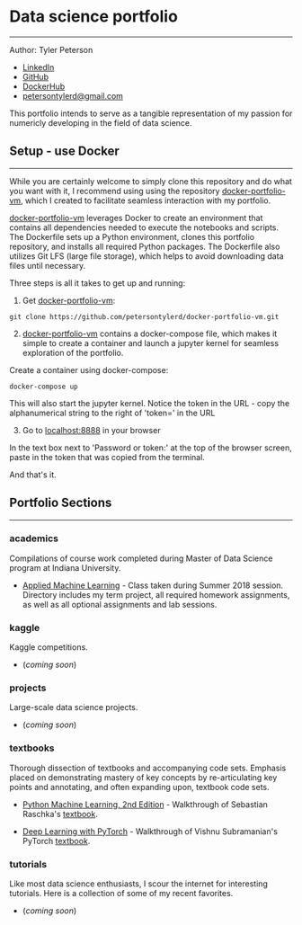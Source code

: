 # Data science portfolio
---
Author: Tyler Peterson
- [LinkedIn](https://www.linkedin.com/in/petersontylerd/)
- [GitHub](https://github.com/petersontylerd)
- [DockerHub](https://hub.docker.com/u/petersontylerd)
- petersontylerd@gmail.com

This portfolio intends to serve as a tangible representation of my passion for numericly developing in the field of data science.

## Setup - use Docker
---
While you are certainly welcome to simply clone this repository and do what you want with it, I recommend using using the repository [docker-portfolio-vm](https://github.com/petersontylerd/docker-portfolio-vm), which I created to facilitate seamless interaction with my portfolio. 

[docker-portfolio-vm](https://github.com/petersontylerd/docker-portfolio-vm) leverages Docker to create an environment that contains all dependencies needed to execute the notebooks and scripts. The Dockerfile sets up a Python environment, clones this portfolio repository, and installs all required Python packages. The Dockerfile also utilizes Git LFS (large file storage), which helps to avoid downloading data files until necessary.

Three steps is all it takes to get up and running:

1. Get [docker-portfolio-vm](https://github.com/petersontylerd/docker-portfolio-vm):

```
git clone https://github.com/petersontylerd/docker-portfolio-vm.git
```

2. [docker-portfolio-vm](https://github.com/petersontylerd/docker-portfolio-vm) contains a docker-compose file, which makes it simple to create a container and launch a jupyter kernel for seamless exploration of the portfolio.

Create a container using docker-compose:

```
docker-compose up
```

This will also start the jupyter kernel. Notice the token in the URL - copy the alphanumerical string to the right of 'token=' in the URL

3. Go to [localhost:8888](localhost:8888) in your browser

In the text box next to 'Password or token:' at the top of the browser screen, paste in the token that was copied from the terminal.

And that's it.

## Portfolio Sections
---

### academics

Compilations of course work completed during Master of Data Science program at Indiana University.

  - [Applied Machine Learning](https://github.com/Petersontylerd/DataSciencePortfolio/tree/master/Academics/AppliedMachineLearning) - Class taken during Summer 2018 session. Directory includes my term project, all required homework assignments, as well as all optional assignments and lab sessions.


### kaggle

Kaggle competitions.

 - (_coming soon_)


### projects

Large-scale data science projects.

 - (_coming soon_)


### textbooks

Thorough dissection of textbooks and accompanying code sets. Emphasis placed on demonstrating mastery of key concepts by re-articulating key points and annotating, and often expanding upon, textbook code sets.

  - [Python Machine Learning, 2nd Edition](https://github.com/Petersontylerd/DataSciencePortfolio/tree/master/AnnotatedTextWalkthroughs/PythonMachineLearning2ndEd) - Walkthrough of Sebastian Raschka's [textbook](https://www.oreilly.com/library/view/python-machine-learning/9781787125933/). 

  - [Deep Learning with PyTorch](https://github.com/petersontylerd/data-science-portfolio/tree/master/textbooks/DeepLearningWithPyTorch) - Walkthrough of Vishnu Subramanian's PyTorch [textbook](https://www.oreilly.com/library/view/deep-learning-with/9781788624336/). 


### tutorials

Like most data science enthusiasts, I scour the internet for interesting tutorials. Here is a collection of some of my recent favorites.

 - (_coming soon_)

